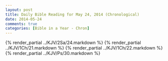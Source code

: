 ```yaml
---
layout: post
title: Daily Bible Reading for May 24, 2014 (Chronological)
date: 2014-05-24
comments: true
categories: [Bible in a Year - Chron]
---
```

{% render_partial ../KJV/2Sa/24.markdown %}
{% render_partial ../KJV/1Ch/21.markdown %}
{% render_partial ../KJV/1Ch/22.markdown %}
{% render_partial ../KJV/Ps/30.markdown %}
